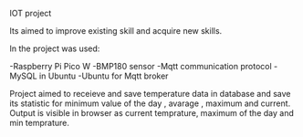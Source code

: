 IOT project


Its aimed to improve existing skill and acquire new skills.

In the project was used:

-Raspberry Pi Pico W
-BMP180 sensor
-Mqtt communication protocol
-MySQL in Ubuntu
-Ubuntu for Mqtt broker

Project aimed to receieve and save temperature data in database and save its statistic for minimum value of the day , avarage , maximum and current.
Output is visible in browser as current temprature, maximum of the day and min temprature.



